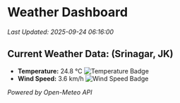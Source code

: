 
# Weather Dashboard

_Last Updated: 2025-09-24 06:16:00_

## Current Weather Data: (Srinagar, JK)
- **Temperature:** 24.8 °C ![Temperature Badge](https://img.shields.io/badge/Temperature-Medium%20Temp-green)
- **Wind Speed:** 3.6 km/h ![Wind Speed Badge](https://img.shields.io/badge/Wind%20Speed-Light%20Wind-blue)

*Powered by Open-Meteo API*
